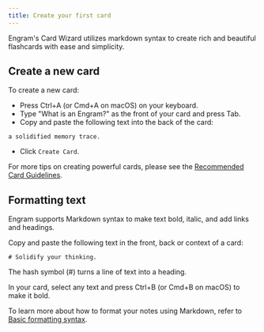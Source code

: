 ```yaml
---
title: Create your first card
---
```


Engram's Card Wizard utilizes markdown syntax to create rich and beautiful flashcards with ease and simplicity.

Create a new card
---
To create a new card:
- Press Ctrl+A (or Cmd+A on macOS) on your keyboard.
- Type "What is an Engram?" as the front of your card and press Tab.
- Copy and paste the following text into the back of the card:
```
a solidified memory trace.
```
- Click `Create Card`.

For more tips on creating powerful cards, please see the [Recommended Card Guidelines]().

Formatting text
---
Engram supports Markdown syntax to make text bold, italic, and add links and headings.

Copy and paste the following text in the front, back or context of a card:

    # Solidify your thinking.

The hash symbol (#) turns a line of text into a heading.

In your card, select any text and press Ctrl+B (or Cmd+B on macOS) to make it bold.

To learn more about how to format your notes using Markdown, refer to [Basic formatting syntax]().